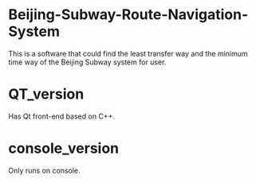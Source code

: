# Beijing-Subway-Route-Navigation-System
This is a software that could find the least transfer way and the minimum time way of the Beijing Subway system for user.

# QT_version
Has Qt front-end based on C++. 

# console_version
Only runs on console.
